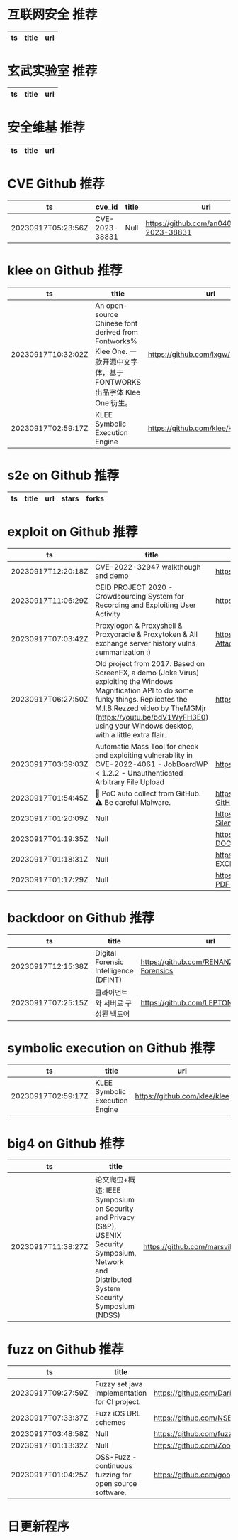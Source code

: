 # 互联网安全 推荐
| ts | title | url| 
| --- | --- | ---| 


# 玄武实验室 推荐
| ts | title | url| 
| --- | --- | ---| 


# 安全维基 推荐
| ts | title | url| 
| --- | --- | ---| 


# CVE Github 推荐
| ts | cve_id | title | url | cve_detail| 
| --- | --- | --- | --- | ---| 
| 20230917T05:23:56Z | CVE-2023-38831 | Null | https://github.com/an040702/CVE-2023-38831 | | 


# klee on Github 推荐
| ts | title | url | stars | forks| 
| --- | --- | --- | --- | ---| 
| 20230917T10:32:02Z | An open-source Chinese font derived from Fontworks% Klee One. 一款开源中文字体，基于 FONTWORKS 出品字体 Klee One 衍生。   | https://github.com/lxgw/LxgwWenKai | 13816 | 421| 
| 20230917T02:59:17Z | KLEE Symbolic Execution Engine | https://github.com/klee/klee | 2316 | 636| 


# s2e on Github 推荐
| ts | title | url | stars | forks| 
| --- | --- | --- | --- | ---| 


# exploit on Github 推荐
| ts | title | url | stars | forks| 
| --- | --- | --- | --- | ---| 
| 20230917T12:20:18Z | CVE-2022-32947 walkthough and demo | https://github.com/asahilina/agx-exploit | 12 | 0| 
| 20230917T11:06:29Z | CEID PROJECT 2020 - Crowdsourcing System for Recording and Exploiting User Activity | https://github.com/evi-g/Web-Development | 0 | 0| 
| 20230917T07:03:42Z | Proxylogon & Proxyshell & Proxyoracle & Proxytoken & All exchange server history vulns summarization :) | https://github.com/FDlucifer/Proxy-Attackchain | 405 | 84| 
| 20230917T06:27:50Z | Old project from 2017. Based on ScreenFX, a demo (Joke Virus) exploiting the Windows Magnification API to do some funky things. Replicates the M.I.B.Rezzed video by TheMGMjr (https://youtu.be/bdV1WyFH3E0) using your Windows desktop, with a little extra flair. | https://github.com/PABLEXWorld/MIBVirus | 0 | 0| 
| 20230917T03:39:03Z | Automatic Mass Tool for check and exploiting vulnerability in CVE-2022-4061 - JobBoardWP < 1.2.2 - Unauthenticated Arbitrary File Upload | https://github.com/im-hanzou/JBWPer | 0 | 0| 
| 20230917T01:54:45Z | 📡 PoC auto collect from GitHub. ⚠️ Be careful Malware. | https://github.com/nomi-sec/PoC-in-GitHub | 5341 | 1045| 
| 20230917T01:20:09Z | Null | https://github.com/codingcore12/Extremely-Silent-JPG-Exploit-NEWji | 0 | 0| 
| 20230917T01:19:35Z | Null | https://github.com/codingcore12/SILENT-DOC-EXPLOIT-CLEANji | 1 | 0| 
| 20230917T01:18:31Z | Null | https://github.com/codingcore12/SILENT-EXCEL-XLS-EXPLOIT-CLEANji | 1 | 0| 
| 20230917T01:17:29Z | Null | https://github.com/codingcore12/SILENT-PDF-EXPLOIT-CLEANji | 1 | 0| 


# backdoor on Github 推荐
| ts | title | url | stars | forks| 
| --- | --- | --- | --- | ---| 
| 20230917T12:15:38Z | Digital Forensic Intelligence (DFINT) | https://github.com/RENANZG/My-Forensics | 9 | 2| 
| 20230917T07:25:15Z | 클라이언트와 서버로 구성된 백도어 | https://github.com/LEPTONNW/BackDoor | 0 | 0| 


# symbolic execution on Github 推荐
| ts | title | url | stars | forks| 
| --- | --- | --- | --- | ---| 
| 20230917T02:59:17Z | KLEE Symbolic Execution Engine | https://github.com/klee/klee | 2316 | 636| 


# big4 on Github 推荐
| ts | title | url | stars | forks| 
| --- | --- | --- | --- | ---| 
| 20230917T11:38:27Z | 论文爬虫+概述: IEEE Symposium on Security and Privacy (S&P), USENIX Security Symposium, Network and Distributed System Security Symposium (NDSS)  | https://github.com/marsvillager/PaperWorkflowAutomation | 1 | 0| 


# fuzz on Github 推荐
| ts | title | url | stars | forks| 
| --- | --- | --- | --- | ---| 
| 20230917T09:27:59Z | Fuzzy set java implementation for CI project. | https://github.com/DarkTXYZ/FuzzySet | 0 | 0| 
| 20230917T07:33:37Z | Fuzz iOS URL schemes | https://github.com/NSEcho/furlzz | 50 | 2| 
| 20230917T03:48:58Z | Null | https://github.com/fuzzygreenblurs/fuzzygreenblurs.github.io | 0 | 0| 
| 20230917T01:13:32Z | Null | https://github.com/Zooeeyy/zoe_fuzzy_task | 0 | 0| 
| 20230917T01:04:25Z | OSS-Fuzz - continuous fuzzing for open source software. | https://github.com/google/oss-fuzz | 9004 | 1992| 



# 日更新程序
